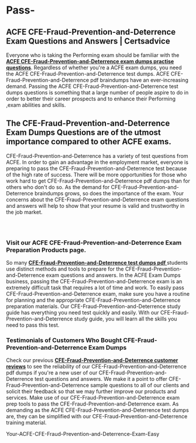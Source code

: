 # Pass-<h2><strong>ACFE CFE-Fraud-Prevention-and-Deterrence Exam Questions and Answers | Certsadvice</strong></h2> <p>Everyone who is taking the Performing exam should be familiar with the <a href="http://www.certsadvice.com/acfe/cfe-fraud-prevention-and-deterrence-practice-questions"><strong>ACFE CFE-Fraud-Prevention-and-Deterrence exam dumps practise questions</strong></a>. Regardless of whether you&#39;re a ACFE exam dumps, you need the ACFE CFE-Fraud-Prevention-and-Deterrence test dumps. ACFE CFE-Fraud-Prevention-and-Deterrence pdf braindumps have an ever-increasing demand. Passing the ACFE CFE-Fraud-Prevention-and-Deterrence test dumps questions is something that a large number of people aspire to do in order to better their career prospects and to enhance their Performing ,exam abilities and skills.</p> <h2><strong>The CFE-Fraud-Prevention-and-Deterrence Exam Dumps Questions are of the utmost importance compared to other ACFE exams.</strong></h2> <p>CFE-Fraud-Prevention-and-Deterrence has a variety of test questions from ACFE. In order to gain an advantage in the employment market, everyone is preparing to pass the CFE-Fraud-Prevention-and-Deterrence test because of the high rate of success. There will be more opportunities for those who work hard to get CFE-Fraud-Prevention-and-Deterrence pdf dumps than for others who don&#39;t do so. As the demand for CFE-Fraud-Prevention-and-Deterrence braindumps grows, so does the importance of the exam. Your concerns about the CFE-Fraud-Prevention-and-Deterrence exam questions and answers will help to show that your resume is valid and trustworthy in the job market.</p> <p><a href="http://www.certsadvice.com/acfe/cfe-fraud-prevention-and-deterrence-practice-questions" style="display: block; padding: 1em 0; text-align: center; "><img alt="" src="https://1.bp.blogspot.com/-RUOr8Wn-CRk/YUYAxC8kcHI/AAAAAAAAAnw/F7BbdI3tw8QDj5z8iX0vQAioQzKiUxduwCLcBGAsYHQ/s0/unnamed.jpg" /></a></p> <h3><strong>Visit our ACFE CFE-Fraud-Prevention-and-Deterrence Exam Preparation Products page.</strong></h3> <p>So many <a href="http://www.certsadvice.com/acfe/cfe-fraud-prevention-and-deterrence-practice-questions"><strong>CFE-Fraud-Prevention-and-Deterrence test dumps pdf </strong></a>students use distinct methods and tools to prepare for the CFE-Fraud-Prevention-and-Deterrence exam questions and answers. In the ACFE Exam Dumps business, passing the CFE-Fraud-Prevention-and-Deterrence exam is an extremely difficult task that requires a lot of time and work. To easily pass CFE-Fraud-Prevention-and-Deterrence exam, make sure you have a routine for planning and the appropriate CFE-Fraud-Prevention-and-Deterrence preparation materials. Our CFE-Fraud-Prevention-and-Deterrence study guide has everything you need test quickly and easily. With our CFE-Fraud-Prevention-and-Deterrence study guide, you will learn all the skills you need to pass this test.</p> <h3><strong>Testimonials of Customers Who Bought CFE-Fraud-Prevention-and-Deterrence Exam Dumps</strong></h3> <p>Check our previous <a href="http://www.certsadvice.com/acfe/cfe-fraud-prevention-and-deterrence-practice-questions"><strong>CFE-Fraud-Prevention-and-Deterrence customer reviews</strong></a> to see the reliability of our CFE-Fraud-Prevention-and-Deterrence pdf dumps if you&#39;re a new user of our CFE-Fraud-Prevention-and-Deterrence test questions and answers. We make it a point to offer CFE-Fraud-Prevention-and-Deterrence sample questions to all of our clients and solicit their feedback so that we may further improve our products and services. Make use of our CFE-Fraud-Prevention-and-Deterrence exam prep tools to pass the CFE-Fraud-Prevention-and-Deterrence exam. As demanding as the ACFE CFE-Fraud-Prevention-and-Deterrence test dumps are, they can be simplified with our CFE-Fraud-Prevention-and-Deterrence training material.</p>Your-ACFE-CFE-Fraud-Prevention-and-Deterrence-Exam-Easy

